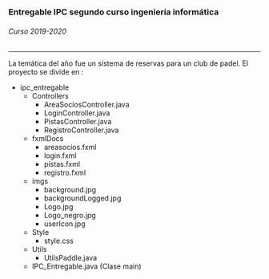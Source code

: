 ### Entregable IPC segundo curso ingeniería informática
###### Curso 2019-2020

------------

La temática del año fue un sistema de reservas para un club de padel.
El proyecto se divide en :
+ ipc_entregable
	+ Controllers
		+ AreaSociosController.java
		+ LoginController.java
		+ PistasController.java
		+ RegistroController.java
	+ fxmlDocs
		+ areasocios.fxml
		+ login.fxml
		+ pistas.fxml
		+ registro.fxml
	+ imgs
		+ background.jpg
		+ backgroundLogged.jpg
		+ Logo.jpg
		+ Logo_negro.jpg
		+ userIcon.jpg
	+ Style
		+ style.css
	+ Utils
		+ UtilsPaddle.java
	+ IPC_Entregable.java (Clase main) 
